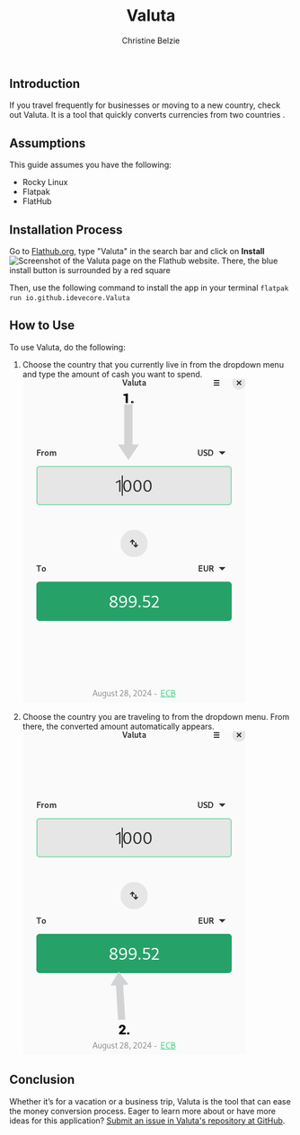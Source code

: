 ﻿---
 title: Valuta
 author: Christine Belzie
 contributors:
---

## Introduction

 If you travel frequently for businesses or moving to a new country, check out Valuta. It is a tool that quickly converts currencies from two countries .

## Assumptions

This guide assumes you have the following:

- Rocky Linux
- Flatpak
- FlatHub

## Installation Process

Go to [Flathub.org](https://flathub.org), type "Valuta" in the search bar and click on **Install**
![Screenshot of the Valuta page on the Flathub website. There, the blue install button is surrounded by a red square](/images/01_valuta.png)

Then, use the following command to install the app in your terminal
`flatpak run io.github.idevecore.Valuta`

## How to Use

To use Valuta, do the following:

1. Choose the country that you currently live in from the dropdown menu and type the amount of cash you want to spend.
![Screenshot of a gray arrow with the number one on top, pointing down in the first section. It shows a grey textbox that has the number, 1,000 written in white with the acronym "USD" next to it](images/02_valuta.png)

1. Choose the country you are traveling to from the dropdown menu.  From there, the converted amount automatically appears.
![Screenshot of a gray arrow with the number two on top, pointing upwards the second section. It shows a green textbox that has the number, 899.52 written in white with the acronym "EUR" next to it](images/03_valuta.png)

## Conclusion

Whether it’s for a vacation or a business trip, Valuta is the tool that can ease the money conversion process. Eager to learn more about or have more ideas for this application? [Submit an issue in Valuta's repository at GitHub](https://github.com/ideveCore/valuta/issues).
